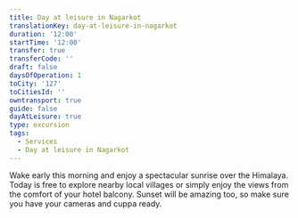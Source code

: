 ```yaml
---
title: Day at leisure in Nagarkot
translationKey: day-at-leisure-in-nagarkot
duration: '12:00'
startTime: '12:00'
transfer: true
transferCode: ''
draft: false
daysOfOperation: 1
toCity: '127'
toCitiesId: ''
owntransport: true
guide: false
dayAtLeisure: true
type: excursion
tags:
  - Services
  - Day at leisure in Nagarkot
---
```

Wake early this morning and enjoy a spectacular sunrise over the Himalaya. Today is free to explore nearby local villages or simply enjoy the views from the comfort of your hotel balcony. Sunset will be amazing too, so make sure you have your cameras and cuppa ready.